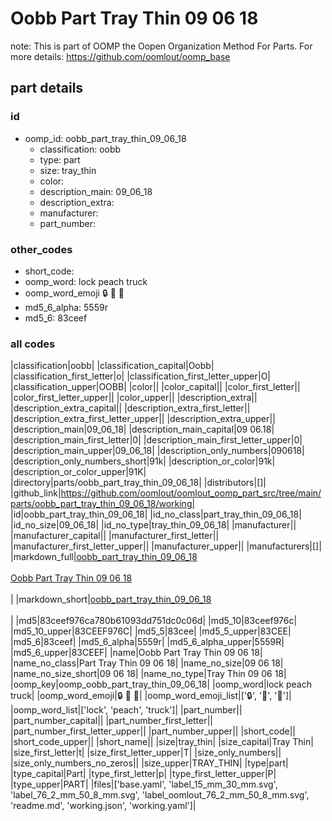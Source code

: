 # Oobb Part Tray Thin 09 06 18  

note: This is part of OOMP the Oopen Organization Method For Parts. For more details: https://github.com/oomlout/oomp_base

##  part details





### id
* oomp_id: oobb_part_tray_thin_09_06_18
  * classification: oobb
  * type: part
  * size: tray_thin
  * color: 
  * description_main: 09_06_18
  * description_extra: 
  * manufacturer: 
  * part_number: 

### other_codes
* short_code: 
* oomp_word: lock peach truck
* oomp_word_emoji :lock: :peach: :truck:
* md5_6_alpha: 5559r
* md5_6: 83ceef

### all codes 
|classification|oobb|
|classification_capital|Oobb|
|classification_first_letter|o|
|classification_first_letter_upper|O|
|classification_upper|OOBB|
|color||
|color_capital||
|color_first_letter||
|color_first_letter_upper||
|color_upper||
|description_extra||
|description_extra_capital||
|description_extra_first_letter||
|description_extra_first_letter_upper||
|description_extra_upper||
|description_main|09_06_18|
|description_main_capital|09 06.18|
|description_main_first_letter|0|
|description_main_first_letter_upper|0|
|description_main_upper|09_06_18|
|description_only_numbers|090618|
|description_only_numbers_short|91k|
|description_or_color|91k|
|description_or_color_upper|91K|
|directory|parts/oobb_part_tray_thin_09_06_18|
|distributors|[]|
|github_link|https://github.com/oomlout/oomlout_oomp_part_src/tree/main/parts/oobb_part_tray_thin_09_06_18/working|
|id|oobb_part_tray_thin_09_06_18|
|id_no_class|part_tray_thin_09_06_18|
|id_no_size|09_06_18|
|id_no_type|tray_thin_09_06_18|
|manufacturer||
|manufacturer_capital||
|manufacturer_first_letter||
|manufacturer_first_letter_upper||
|manufacturer_upper||
|manufacturers|[]|
|markdown_full|[oobb_part_tray_thin_09_06_18](https://github.com/oomlout/oomlout_oomp_part_src/tree/main/parts/oobb_part_tray_thin_09_06_18/working)<br>[](https://github.com/oomlout/oomlout_oomp_part_src/tree/main/parts/oobb_part_tray_thin_09_06_18/working)<br>[Oobb Part Tray Thin 09 06 18](https://github.com/oomlout/oomlout_oomp_part_src/tree/main/parts/oobb_part_tray_thin_09_06_18/working)<br><br>|
|markdown_short|[oobb_part_tray_thin_09_06_18](https://github.com/oomlout/oomlout_oomp_part_src/tree/main/parts/oobb_part_tray_thin_09_06_18/working)<br><br>|
|md5|83ceef976ca780b61093dd751dc0c06d|
|md5_10|83ceef976c|
|md5_10_upper|83CEEF976C|
|md5_5|83cee|
|md5_5_upper|83CEE|
|md5_6|83ceef|
|md5_6_alpha|5559r|
|md5_6_alpha_upper|5559R|
|md5_6_upper|83CEEF|
|name|Oobb Part Tray Thin 09 06 18|
|name_no_class|Part Tray Thin 09 06 18|
|name_no_size|09 06 18|
|name_no_size_short|09 06 18|
|name_no_type|Tray Thin 09 06 18|
|oomp_key|oomp_oobb_part_tray_thin_09_06_18|
|oomp_word|lock peach truck|
|oomp_word_emoji|:lock: :peach: :truck:|
|oomp_word_emoji_list|[':lock:', ':peach:', ':truck:']|
|oomp_word_list|['lock', 'peach', 'truck']|
|part_number||
|part_number_capital||
|part_number_first_letter||
|part_number_first_letter_upper||
|part_number_upper||
|short_code||
|short_code_upper||
|short_name||
|size|tray_thin|
|size_capital|Tray Thin|
|size_first_letter|t|
|size_first_letter_upper|T|
|size_only_numbers||
|size_only_numbers_no_zeros||
|size_upper|TRAY_THIN|
|type|part|
|type_capital|Part|
|type_first_letter|p|
|type_first_letter_upper|P|
|type_upper|PART|
|files|['base.yaml', 'label_15_mm_30_mm.svg', 'label_76_2_mm_50_8_mm.svg', 'label_oomlout_76_2_mm_50_8_mm.svg', 'readme.md', 'working.json', 'working.yaml']|

